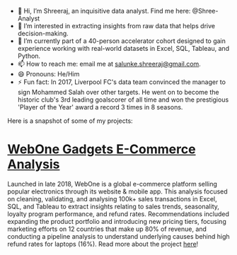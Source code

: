 - 👋 Hi, I’m Shreeraj, an inquisitive data analyst. Find me here: @Shree-Analyst
- 👀 I’m interested in extracting insights from raw data that helps drive decision-making.
- 🌱 I’m currently part of a 40-person accelerator cohort designed to gain experience working with real-world datasets in Excel, SQL, Tableau, and Python.
- 📫 How to reach me: email me at salunke.shreeraj@gmail.com.
- 😄 Pronouns: He/Him
- ⚡ Fun fact: In 2017, Liverpool FC's data team convinced the manager to sign Mohammed Salah over other targets. He went on to become the historic club's 3rd leading goalscorer of all time and won the prestigious 'Player of the Year' award a record 3 times in 8 seasons.

Here is a snapshot of some of my projects:
# [WebOne Gadgets E-Commerce Analysis](https://github.com/Shree-Analyst/ECommerce_Trends_Analysis)
Launched in late 2018, WebOne is a global e-commerce platform selling popular electronics through its website & mobile app. This analysis focused on cleaning, validating, and analysing 100k+ sales transactions in Excel, SQL, and Tableau to extract insights relating to sales trends, seasonality, loyalty program performance, and refund rates. Recommendations included expanding the product portfolio and introducing new pricing tiers, focusing marketing efforts on 12 countries that make up 80% of revenue, and conducting a pipeline analysis to understand underlying causes behind high refund rates for laptops (16%). Read more about the project [here](https://github.com/Shree-Analyst/ECommerce_Trends_Analysis)!
<!---
Shree-Analyst/Shree-Analyst is a ✨ special ✨ repository because its `README.md` (this file) appears on your GitHub profile.
You can click the Preview link to take a look at your changes.
--->
